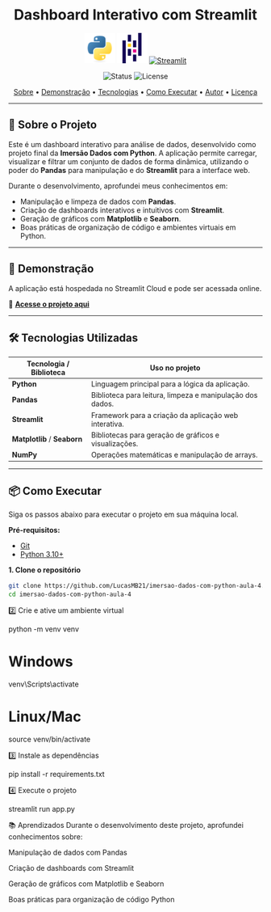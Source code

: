 <h1 align="center">Dashboard Interativo com Streamlit</h1>

<p align="center" id="badges">
  <a href="https://www.python.org/" target="_blank"><img src="https://raw.githubusercontent.com/devicons/devicon/master/icons/python/python-original.svg" alt="Python" width="60" height="60"/></a>
  <a href="https://pandas.pydata.org/" target="_blank"><img src="https://raw.githubusercontent.com/devicons/devicon/master/icons/pandas/pandas-original.svg" alt="Pandas" width="60" height="60"/></a>
  <a href="https://streamlit.io/" target="_blank"><img src="https://streamlit.io/images/brand/streamlit-mark-color.png" alt="Streamlit" width="60" height="60"/></a>
</p>

<p align="center">
  <img alt="Status" src="https://img.shields.io/badge/Status-Concluído-green?style=for-the-badge">
  <img alt="License" src="https://img.shields.io/github/license/LucasMB21/imersao-dados-com-python-aula-4?style=for-the-badge">
</p>

<p align="center">
  <a href="#-sobre-o-projeto">Sobre</a> •
  <a href="#-demonstração">Demonstração</a> •
  <a href="#-tecnologias-utilizadas">Tecnologias</a> •
  <a href="#-como-executar">Como Executar</a> •
  <a href="#-autor">Autor</a> •
  <a href="#-licença">Licença</a>
</p>

---

## 📖 Sobre o Projeto

Este é um dashboard interativo para análise de dados, desenvolvido como projeto final da **Imersão Dados com Python**. A aplicação permite carregar, visualizar e filtrar um conjunto de dados de forma dinâmica, utilizando o poder do **Pandas** para manipulação e do **Streamlit** para a interface web.

Durante o desenvolvimento, aprofundei meus conhecimentos em:
- Manipulação e limpeza de dados com **Pandas**.
- Criação de dashboards interativos e intuitivos com **Streamlit**.
- Geração de gráficos com **Matplotlib** e **Seaborn**.
- Boas práticas de organização de código e ambientes virtuais em Python.

---

## 🚀 Demonstração

A aplicação está hospedada no Streamlit Cloud e pode ser acessada online.

📍 **[Acesse o projeto aqui](https://lucasmb21-imersao-dados-com-python-aula-4app-arghnb.streamlit.app/)**

<p align="center">
  <!-- DICA: Grave um GIF da sua aplicação em funcionamento e adicione aqui! -->
  <!-- <img src="caminho/para/seu/demo.gif" alt="Demonstração da Aplicação"> -->
</p>

---

## 🛠️ Tecnologias Utilizadas

| Tecnologia / Biblioteca | Uso no projeto |
|------------------------|----------------|
| **Python** | Linguagem principal para a lógica da aplicação. |
| **Pandas** | Biblioteca para leitura, limpeza e manipulação dos dados. |
| **Streamlit** | Framework para a criação da aplicação web interativa. |
| **Matplotlib** / **Seaborn** | Bibliotecas para geração de gráficos e visualizações. |
| **NumPy** | Operações matemáticas e manipulação de arrays. |

---

## 📦 Como Executar

Siga os passos abaixo para executar o projeto em sua máquina local.

**Pré-requisitos:**
- [Git](https://git-scm.com/)
- [Python 3.10+](https://www.python.org/downloads/)

**1. Clone o repositório**
```bash
git clone https://github.com/LucasMB21/imersao-dados-com-python-aula-4.git
cd imersao-dados-com-python-aula-4
```

2️⃣ Crie e ative um ambiente virtual

python -m venv venv
# Windows
venv\Scripts\activate
# Linux/Mac
source venv/bin/activate

3️⃣ Instale as dependências

pip install -r requirements.txt

4️⃣ Execute o projeto

streamlit run app.py


📚 Aprendizados
Durante o desenvolvimento deste projeto, aprofundei conhecimentos sobre:

Manipulação de dados com Pandas

Criação de dashboards com Streamlit

Geração de gráficos com Matplotlib e Seaborn

Boas práticas para organização de código Python
